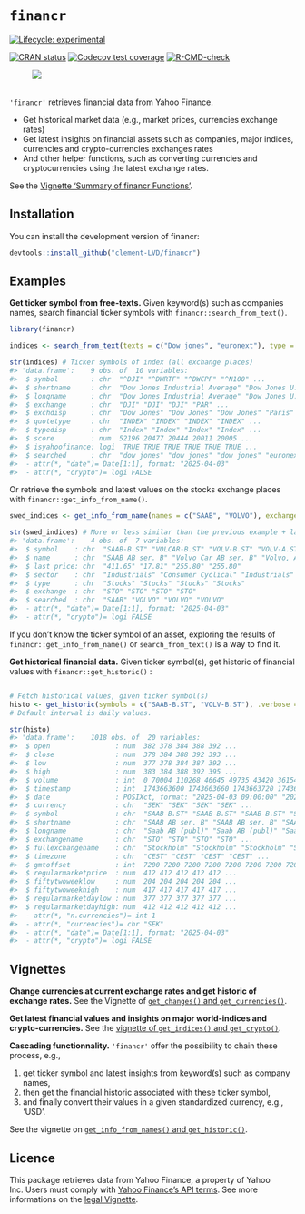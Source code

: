 
<!-- README.md is generated from README.Rmd. Please edit that file -->

# `financr`

<!-- badges: start -->

[![Lifecycle:
experimental](https://img.shields.io/badge/lifecycle-experimental-orange.svg)](https://lifecycle.r-lib.org/articles/stages.html#experimental)

[![CRAN
status](https://www.r-pkg.org/badges/version/financr)](https://CRAN.R-project.org/package=financr)
[![Codecov test
coverage](https://codecov.io/gh/Clement-LVD/financr/graph/badge.svg)](https://app.codecov.io/gh/Clement-LVD/financr)
[![R-CMD-check](https://github.com/Clement-LVD/financr/actions/workflows/R-CMD-check.yaml/badge.svg)](https://github.com/Clement-LVD/financr/actions/workflows/R-CMD-check.yaml)
<!-- badges: end -->

<figure>
<img
src="https://img.shields.io/badge/Package-bold?style=flat&amp;logoColor=black&amp;logoSize=2&amp;label=R&amp;labelColor=black&amp;color=green"
alt=" " />
<figcaption aria-hidden="true"> </figcaption>
</figure>

`'financr'` retrieves financial data from Yahoo Finance.

- Get historical market data (e.g., market prices, currencies exchange
  rates)
- Get latest insights on financial assets such as companies, major
  indices, currencies and crypto-currencies exchanges rates
- And other helper functions, such as converting currencies and
  cryptocurrencies using the latest exchange rates.

See the [Vignette ‘Summary of financr
Functions’](https://clement-lvd.github.io/financr/articles/Functions_summary.html).

## Installation

You can install the development version of financr:

``` r
devtools::install_github("clement-LVD/financr")
```

## Examples

**Get ticker symbol from free-texts.** Given keyword(s) such as
companies names, search financial ticker symbols with
`financr::search_from_text()`.

``` r
library(financr)

indices <- search_from_text(texts = c("Dow jones", "euronext"), type = "index" )

str(indices) # Ticker symbols of index (all exchange places)
#> 'data.frame':    9 obs. of  10 variables:
#>  $ symbol        : chr  "^DJI" "^DWRTF" "^DWCPF" "^N100" ...
#>  $ shortname     : chr  "Dow Jones Industrial Average" "Dow Jones U.S. Select REIT Inde" "Dow Jones U.S. Completion Total" "Euronext 100 Index" ...
#>  $ longname      : chr  "Dow Jones Industrial Average" "Dow Jones U.S. Select REIT Inde" "Dow Jones U.S. Completion Total" "Euronext 100 Index" ...
#>  $ exchange      : chr  "DJI" "DJI" "DJI" "PAR" ...
#>  $ exchdisp      : chr  "Dow Jones" "Dow Jones" "Dow Jones" "Paris" ...
#>  $ quotetype     : chr  "INDEX" "INDEX" "INDEX" "INDEX" ...
#>  $ typedisp      : chr  "Index" "Index" "Index" "Index" ...
#>  $ score         : num  52196 20477 20444 20011 20005 ...
#>  $ isyahoofinance: logi  TRUE TRUE TRUE TRUE TRUE TRUE ...
#>  $ searched      : chr  "dow jones" "dow jones" "dow jones" "euronext" ...
#>  - attr(*, "date")= Date[1:1], format: "2025-04-03"
#>  - attr(*, "crypto")= logi FALSE
```

Or retrieve the symbols and latest values on the stocks exchange places
with `financr::get_info_from_name()`.

``` r
swed_indices <- get_info_from_name(names = c("SAAB", "VOLVO"), exchange = "STO")

str(swed_indices) # More or less similar than the previous example + latest values of the day
#> 'data.frame':    4 obs. of  7 variables:
#>  $ symbol    : chr  "SAAB-B.ST" "VOLCAR-B.ST" "VOLV-B.ST" "VOLV-A.ST"
#>  $ name      : chr  "SAAB AB ser. B" "Volvo Car AB ser. B" "Volvo, AB ser. B" "Volvo, AB ser. A"
#>  $ last price: chr  "411.65" "17.81" "255.80" "255.80"
#>  $ sector    : chr  "Industrials" "Consumer Cyclical" "Industrials" "Industrials"
#>  $ type      : chr  "Stocks" "Stocks" "Stocks" "Stocks"
#>  $ exchange  : chr  "STO" "STO" "STO" "STO"
#>  $ searched  : chr  "SAAB" "VOLVO" "VOLVO" "VOLVO"
#>  - attr(*, "date")= Date[1:1], format: "2025-04-03"
#>  - attr(*, "crypto")= logi FALSE
```

If you don’t know the ticker symbol of an asset, exploring the results
of `financr::get_info_from_name()` or `search_from_text()` is a way to
find it.

**Get historical financial data.** Given ticker symbol(s), get historic
of financial values with `financr::get_historic()` :

``` r

# Fetch historical values, given ticker symbol(s)
histo <- get_historic(symbols = c("SAAB-B.ST", "VOLV-B.ST"), .verbose = FALSE)
# Default interval is daily values.

str(histo)
#> 'data.frame':    1018 obs. of  20 variables:
#>  $ open                : num  382 378 384 388 392 ...
#>  $ close               : num  378 384 388 392 393 ...
#>  $ low                 : num  377 378 384 387 392 ...
#>  $ high                : num  383 384 388 392 395 ...
#>  $ volume              : int  0 70004 110268 46645 49735 43420 36154 22047 28342 24174 ...
#>  $ timestamp           : int  1743663600 1743663660 1743663720 1743663780 1743663840 1743663900 1743663960 1743664020 1743664080 1743664140 ...
#>  $ date                : POSIXct, format: "2025-04-03 09:00:00" "2025-04-03 09:01:00" ...
#>  $ currency            : chr  "SEK" "SEK" "SEK" "SEK" ...
#>  $ symbol              : chr  "SAAB-B.ST" "SAAB-B.ST" "SAAB-B.ST" "SAAB-B.ST" ...
#>  $ shortname           : chr  "SAAB AB ser. B" "SAAB AB ser. B" "SAAB AB ser. B" "SAAB AB ser. B" ...
#>  $ longname            : chr  "Saab AB (publ)" "Saab AB (publ)" "Saab AB (publ)" "Saab AB (publ)" ...
#>  $ exchangename        : chr  "STO" "STO" "STO" "STO" ...
#>  $ fullexchangename    : chr  "Stockholm" "Stockholm" "Stockholm" "Stockholm" ...
#>  $ timezone            : chr  "CEST" "CEST" "CEST" "CEST" ...
#>  $ gmtoffset           : int  7200 7200 7200 7200 7200 7200 7200 7200 7200 7200 ...
#>  $ regularmarketprice  : num  412 412 412 412 412 ...
#>  $ fiftytwoweeklow     : num  204 204 204 204 204 ...
#>  $ fiftytwoweekhigh    : num  417 417 417 417 417 ...
#>  $ regularmarketdaylow : num  377 377 377 377 377 ...
#>  $ regularmarketdayhigh: num  412 412 412 412 412 ...
#>  - attr(*, "n.currencies")= int 1
#>  - attr(*, "currencies")= chr "SEK"
#>  - attr(*, "date")= Date[1:1], format: "2025-04-03"
#>  - attr(*, "crypto")= logi FALSE
```

## Vignettes

**Change currencies at current exchange rates and get historic of
exchange rates.** See the Vignette of [`get_changes()` and
`get_currencies()`](https://clement-lvd.github.io/financr/articles/Get_changes.html).

**Get latest financial values and insights on major world-indices and
crypto-currencies.** See the [vignette of `get_indices()` and
`get_crypto()`](https://clement-lvd.github.io/financr/articles/get_indices_and_get_crypto.html).

**Cascading functionnality.** `'financr'` offer the possibility to chain
these process, e.g.,

1.  get ticker symbol and latest insights from keyword(s) such as
    company names,
2.  then get the financial historic associated with these ticker symbol,
3.  and finally convert their values in a given standardized currency,
    e.g., ‘USD’.

See the vignette on [`get_info_from_names()` and
`get_historic()`](https://clement-lvd.github.io/financr/articles/get_info_and_historic.html).

## Licence

This package retrieves data from Yahoo Finance, a property of Yahoo
Inc. Users must comply with [Yahoo Finance’s API
terms](https://legal.yahoo.com/us/en/yahoo/terms/product-atos/apiforydn/index.html).
See more informations on the [legal
Vignette](https://clement-lvd.github.io/financr/articles/About_the_Yahoo_Finance_License.html).
